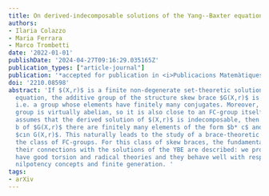 ```yaml
---
title: On derived-indecomposable solutions of the Yang--Baxter equation
authors:
- Ilaria Colazzo
- Maria Ferrara
- Marco Trombetti
date: '2022-01-01'
publishDate: '2024-04-27T09:16:29.035165Z'
publication_types: ["article-journal"]
publication: '*accepted for publication in <i>Publicacions Matemàtiques</i>*'
doi: '2210.08598'
abstract: 'If $(X,r)$ is a finite non-degenerate set-theoretic solution of the Yang--Baxter
  equation, the additive group of the structure skew brace $G(X,r)$ is an FC-group,
  i.e. a group whose elements have finitely many conjugates. Moreover, its multiplicative
  group is virtually abelian, so it is also close to an FC-group itself. If one additionally
  assumes that the derived solution of $(X,r)$ is indecomposable, then for every element
  b of $G(X,r)$ there are finitely many elements of the form $b* c$ and $c* b$, with
  $cın G(X,r)$. This naturally leads to the study of a brace-theoretic analogue of
  the class of FC-groups. For this class of skew braces, the fundamental results and
  their connections with the solutions of the YBE are described: we prove that they
  have good torsion and radical theories and they behave well with respect to certain
  nilpotency concepts and finite generation. '
tags:
- arXiv
---
```

